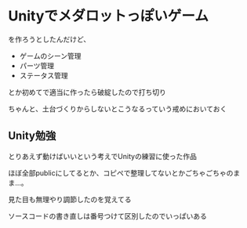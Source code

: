 # Unityでメダロットっぽいゲーム

を作ろうとしたんだけど、
- ゲームのシーン管理
- パーツ管理
- ステータス管理

とか初めてで適当に作ったら破綻したので打ち切り

ちゃんと、土台づくりからしないとこうなるっていう戒めにおいておく

## Unity勉強
とりあえず動けばいいという考えでUnityの練習に使った作品

ほぼ全部publicにしてるとか、コピペで整理してないとかごちゃごちゃのまま...。

見た目も無理やり調節したのを覚えてる

ソースコードの書き直しは番号つけて区別したのでいっぱいある
